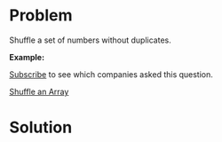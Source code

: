 
# Problem

Shuffle a set of numbers without duplicates.

**Example:**

[Subscribe](/subscribe/) to see which companies asked this question.



[Shuffle an Array](https://leetcode.com/problems/shuffle-an-array)

# Solution



